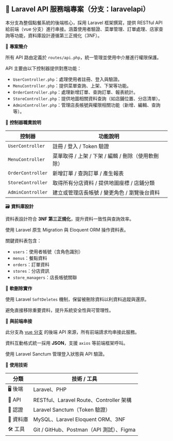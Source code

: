 ## 🔌 Laravel API 服務端專案（分支：laravelapi）

本分支為整個點餐系統的後端核心，採用 Laravel 框架撰寫，提供 RESTful API 給前端（vue 分支）進行串接。涵蓋使用者驗證、菜單管理、訂單處理、店家查詢等功能，資料庫設計遵循第三正規化（3NF）。

📌 **專案簡介**

所有 API 路由定義於 `routes/api.php`，統一管理並使用中介層進行權限保護。

API 主要由以下控制器提供對應功能：

* `UserController.php`：處理使用者註冊、登入與驗證。
* `MenuController.php`：提供菜單查詢、上架、下架等功能。
* `OrderController.php`：處理新增訂單、查詢訂單、報表統計。
* `StoreController.php`：提供地圖相關資料查詢（如店鋪位置、分店清單）。
* `AdminController.php`：管理店長帳號與權限相關功能（新增、編輯、查詢等）。

🧠 **控制器職責說明**

| 控制器          | 功能說明                                   |
| ------------- | ------------------------------------------ |
| `UserController` | 註冊 / 登入 / Token 驗證                    |
| `MenuController` | 菜單取得 / 上架 / 下架 / 編輯 / 刪除（使用軟刪除） |
| `OrderController` | 新增訂單 / 查詢訂單 / 產生報表                |
| `StoreController` | 取得所有分店資料 / 提供地圖座標 / 店鋪分類      |
| `AdminController` | 建立或管理店長帳號 / 變更角色 / 瀏覽後台資料    |

🗃️ **資料庫設計**

資料表設計符合 **3NF 第三正規化**，提升資料一致性與查詢效率。

使用 Laravel 原生 Migration 與 Eloquent ORM 操作資料表。

關鍵資料表包含：

* `users`：使用者帳號（含角色識別）
* `menus`：餐點資料
* `orders`：訂單資料
* `stores`：分店資訊
* `store_managers`：店長帳號關聯

🧹 **軟刪除實作**

使用 Laravel `SoftDeletes` 機制，保留被刪除資料以利資料追蹤與還原。

避免直接移除重要資料，提升系統安全性與可管理性。

🔗 **與前端串接**

此分支為 [vue 分支](https://github.com/your-repo/vue) 的後端 API 來源，所有前端請求均串接此服務。

資料互動格式統一採用 **JSON**，支援 `axios` 等前端框架呼叫。

使用 Laravel Sanctum 管理登入狀態與 API 驗證。

🧰 **使用技術**

| 分類   | 技術 / 工具                       |
| ------ | --------------------------------- |
| 🖥️ 後端 | Laravel、PHP                     |
| 🔗 API  | RESTful、Laravel Route、Controller 架構 |
| 🔐 認證 | Laravel Sanctum（Token 驗證）       |
| 💾 資料庫 | MySQL、Laravel Eloquent ORM、3NF |
| 🛠️ 工具 | Git / GitHub、Postman（API 測試）、Figma |